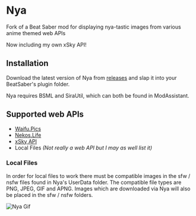 # Nya
Fork of a Beat Saber mod for displaying nya-tastic images from various anime themed web APIs

Now including my own xSky API!

## Installation
Download the latest version of Nya from [releases](https://github.com/xskyyy/Nya/releases) and slap it into your BeatSaber's plugin folder.

Nya requires BSML and SiraUtil, which can both be found in ModAssistant.

## Supported web APIs
* [Waifu.Pics](https://waifu.pics/)
* [Nekos.Life](https://nekos.life/)
* [xSky API](https://api.xsky.dev/)
* Local Files *(Not really a web API but I may as well list it)*

### Local Files
In order for local files to work there must be compatible images in the sfw / nsfw files found in Nya's UserData folder.
The compatible file types are PNG, JPEG, GIF and APNG.
Images which are downloaded via Nya will also be placed in the sfw / nsfw folders.

![Nya Gif](https://github.com/Sirspam/Nya/blob/main/NyaGif.gif)
